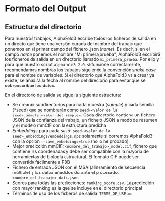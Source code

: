 # Formato del Output 

## Estructura del directorio 

Para nuestros trabajos, AlphaFold3 escribe todos los ficheros de salida en un directo que tiene una versión curada del nombre del trabajo que ponemos en el primer campo del fichero .json (*name*). Es decir, si en el campo *name* ponemos el nombre "Mi primera prueba", AlphaFold3 escribirá  los ficheros de salida en un directorio llamado `mi_primera_prueba`. Por ello y para que nuestro script `alphafold3_2.0.sh`funcione correctamente, recomendamos nombras los trabajos siguiendo la convención *snake case* para el nombre de variables. Si el directorio que AlphaFold3 va a crear ya existe, se añadirá la fecha al nomrbe del directorio para evitar que se sobreescriban los datos.

En el directorio de salida se sigue la siguiente estructura:

* Se crearán subdirectorios para cada muestra (*sample*) y cada semilla (*seed) que se nombrarán como `seed-<valor de la seed>_sample_<valor del sample>`. Cada directorio contiene un fichero JSON de la confianza del trabajo, un fichero JSON a modo de resumen y el modelo mmCIF con la estructura predicha
* *Embeddings* para cada *seed*: `seed-<valor de la seed>_embeddings/embeddings.npz` solamente si corremos AlphaFold3 con la opción `--save_embeddings=true` (no lo he probado)
* Mejor predicción mmCIF: `<nombre_del_trabajo>_model.cif`, fichero que contiene las coordenadas y debe ser compatible con la mayoría de herramientas de biología estructural. El formato CIF puede ser convertido fácilmente a PDB
* Fichero de entrada JSON con el MSA (alineamiento de secuencia múltiple) y los datos añadidos durante el procesado: `<nombre_del_trabajo>_data.json`
* Scores para todas las predicciones: `ranking_score.csv`. La predicción con mayor ranking es la que se incluye en el directorio principal
* Términos de uso de los ficheros de salida: `TERMS_OF_USE.md`
